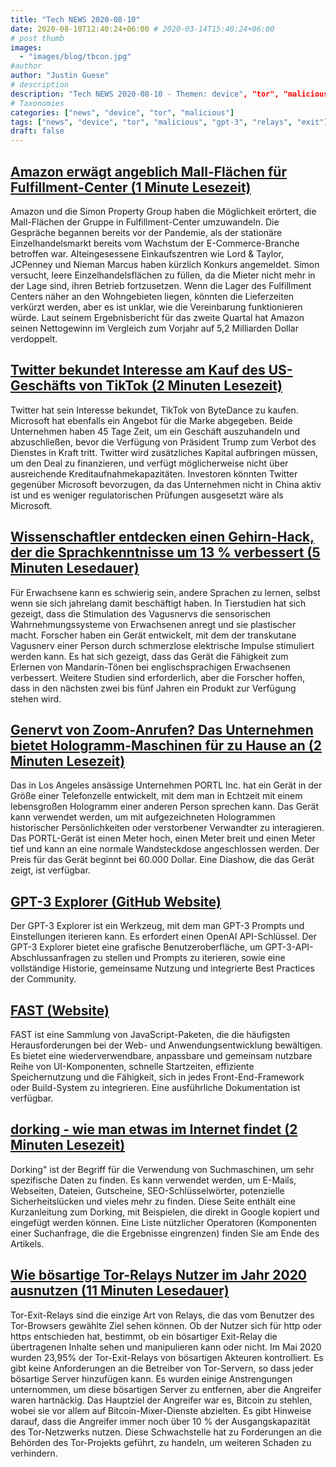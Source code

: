 ```yaml
---
title: "Tech NEWS 2020-08-10"
date: 2020-08-10T12:40:24+06:00 # 2020-03-14T15:40:24+06:00
# post thumb
images:
  - "images/blog/tbcon.jpg"
#author
author: "Justin Guese"
# description
description: "Tech NEWS 2020-08-10 - Themen: device", "tor", "malicious"
# Taxonomies
categories: ["news", "device", "tor", "malicious"]
tags: ["news", "device", "tor", "malicious", "gpt-3", "relays", "exit"]
draft: false
---
```


## [Amazon erwägt angeblich Mall-Flächen für Fulfillment-Center (1 Minute Lesezeit)](https://www.theverge.com/2020/8/9/21361004/amazon-simon-mall-fulfillment-warehouse-retail-ecommerce/1/01000173d7d748f2-caf1827c-7acf-4599-b0c9-6d0f284b9b0c-000000/WCmY4AgzhKWdjZXD85u4_9ol8qcYEsA_5kzgblW8nZU=153)

 Amazon und die Simon Property Group haben die Möglichkeit erörtert, die Mall-Flächen der Gruppe in Fulfillment-Center umzuwandeln. Die Gespräche begannen bereits vor der Pandemie, als der stationäre Einzelhandelsmarkt bereits vom Wachstum der E-Commerce-Branche betroffen war. Alteingesessene Einkaufszentren wie Lord & Taylor, JCPenney und Nieman Marcus haben kürzlich Konkurs angemeldet. Simon versucht, leere Einzelhandelsflächen zu füllen, da die Mieter nicht mehr in der Lage sind, ihren Betrieb fortzusetzen. Wenn die Lager des Fulfillment Centers näher an den Wohngebieten liegen, könnten die Lieferzeiten verkürzt werden, aber es ist unklar, wie die Vereinbarung funktionieren würde. Laut seinem Ergebnisbericht für das zweite Quartal hat Amazon seinen Nettogewinn im Vergleich zum Vorjahr auf 5,2 Milliarden Dollar verdoppelt.

## [Twitter bekundet Interesse am Kauf des US-Geschäfts von TikTok (2 Minuten Lesezeit)](https://www.reuters.com/article/us-tiktok-m-a-twitter/twitter-expressed-interest-in-buying-tiktoks-u-s-operations-idUSKCN2540ZG/1/01000173d7d748f2-caf1827c-7acf-4599-b0c9-6d0f284b9b0c-000000/52MF7JHARBeaGSJjTaarwQKdENag6EiEXZQYt0zLgbY=153)

 Twitter hat sein Interesse bekundet, TikTok von ByteDance zu kaufen. Microsoft hat ebenfalls ein Angebot für die Marke abgegeben. Beide Unternehmen haben 45 Tage Zeit, um ein Geschäft auszuhandeln und abzuschließen, bevor die Verfügung von Präsident Trump zum Verbot des Dienstes in Kraft tritt. Twitter wird zusätzliches Kapital aufbringen müssen, um den Deal zu finanzieren, und verfügt möglicherweise nicht über ausreichende Kreditaufnahmekapazitäten. Investoren könnten Twitter gegenüber Microsoft bevorzugen, da das Unternehmen nicht in China aktiv ist und es weniger regulatorischen Prüfungen ausgesetzt wäre als Microsoft.

## [Wissenschaftler entdecken einen Gehirn-Hack, der die Sprachkenntnisse um 13 % verbessert (5 Minuten Lesedauer)](https://www.inverse.com/innovation/neural-stimulation-language-device/1/01000173d7d748f2-caf1827c-7acf-4599-b0c9-6d0f284b9b0c-000000/nEJbERp1Bu25_fgPfdi6BccLaOL_eUR-BBUAfh28vJY=153)

 Für Erwachsene kann es schwierig sein, andere Sprachen zu lernen, selbst wenn sie sich jahrelang damit beschäftigt haben. In Tierstudien hat sich gezeigt, dass die Stimulation des Vagusnervs die sensorischen Wahrnehmungssysteme von Erwachsenen anregt und sie plastischer macht. Forscher haben ein Gerät entwickelt, mit dem der transkutane Vagusnerv einer Person durch schmerzlose elektrische Impulse stimuliert werden kann. Es hat sich gezeigt, dass das Gerät die Fähigkeit zum Erlernen von Mandarin-Tönen bei englischsprachigen Erwachsenen verbessert. Weitere Studien sind erforderlich, aber die Forscher hoffen, dass in den nächsten zwei bis fünf Jahren ein Produkt zur Verfügung stehen wird.

## [Genervt von Zoom-Anrufen? Das Unternehmen bietet Hologramm-Maschinen für zu Hause an (2 Minuten Lesezeit)](https://www.reuters.com/article/us-tech-hologram-idUSKCN2531D5/1/01000173d7d748f2-caf1827c-7acf-4599-b0c9-6d0f284b9b0c-000000/G2ixZ4bDTfWlPicsJl0BtZFsnxORK1vOI7nI64If1PU=153)

 Das in Los Angeles ansässige Unternehmen PORTL Inc. hat ein Gerät in der Größe einer Telefonzelle entwickelt, mit dem man in Echtzeit mit einem lebensgroßen Hologramm einer anderen Person sprechen kann. Das Gerät kann verwendet werden, um mit aufgezeichneten Hologrammen historischer Persönlichkeiten oder verstorbener Verwandter zu interagieren. Das PORTL-Gerät ist einen Meter hoch, einen Meter breit und einen Meter tief und kann an eine normale Wandsteckdose angeschlossen werden. Der Preis für das Gerät beginnt bei 60.000 Dollar. Eine Diashow, die das Gerät zeigt, ist verfügbar.

## [GPT-3 Explorer (GitHub Website)](https://belay-labs.github.io/gpt-explorer/introducing-gpt-explorer/1/01000173d7d748f2-caf1827c-7acf-4599-b0c9-6d0f284b9b0c-000000/eYE8CmkNVPh_t1x5wBh5Uq2wlf1ifpz0czc_Ky1jrr8=153)

 Der GPT-3 Explorer ist ein Werkzeug, mit dem man GPT-3 Prompts und Einstellungen iterieren kann. Es erfordert einen OpenAI API-Schlüssel. Der GPT-3 Explorer bietet eine grafische Benutzeroberfläche, um GPT-3-API-Abschlussanfragen zu stellen und Prompts zu iterieren, sowie eine vollständige Historie, gemeinsame Nutzung und integrierte Best Practices der Community.

## [FAST (Website)](https://www.fast.design/docs/introduction//1/01000173d7d748f2-caf1827c-7acf-4599-b0c9-6d0f284b9b0c-000000/IDkg-GtgOyf1ivhEStKhKgC0EJi-LFqJEuMAcxQTdwQ=153)

 FAST ist eine Sammlung von JavaScript-Paketen, die die häufigsten Herausforderungen bei der Web- und Anwendungsentwicklung bewältigen. Es bietet eine wiederverwendbare, anpassbare und gemeinsam nutzbare Reihe von UI-Komponenten, schnelle Startzeiten, effiziente Speichernutzung und die Fähigkeit, sich in jedes Front-End-Framework oder Build-System zu integrieren. Eine ausführliche Dokumentation ist verfügbar.

## [dorking - wie man etwas im Internet findet (2 Minuten Lesezeit)](https://www.alec.fyi/dorking-how-to-find-anything-on-the-internet.html/1/01000173d7d748f2-caf1827c-7acf-4599-b0c9-6d0f284b9b0c-000000/Z8GV1TY5DCF8a8Pxxga_EcD96GnZJhmB0NTYB_4PCp0=153)

 Dorking" ist der Begriff für die Verwendung von Suchmaschinen, um sehr spezifische Daten zu finden. Es kann verwendet werden, um E-Mails, Webseiten, Dateien, Gutscheine, SEO-Schlüsselwörter, potenzielle Sicherheitslücken und vieles mehr zu finden. Diese Seite enthält eine Kurzanleitung zum Dorking, mit Beispielen, die direkt in Google kopiert und eingefügt werden können. Eine Liste nützlicher Operatoren (Komponenten einer Suchanfrage, die die Ergebnisse eingrenzen) finden Sie am Ende des Artikels.

## [Wie bösartige Tor-Relays Nutzer im Jahr 2020 ausnutzen (11 Minuten Lesedauer)](https://medium.com/@nusenu/how-malicious-tor-relays-are-exploiting-users-in-2020-part-i-1097575c0cac/1/01000173d7d748f2-caf1827c-7acf-4599-b0c9-6d0f284b9b0c-000000/guDqtcrjjlV2o52oS9UAVnjNp8EKYzKa3LkOdWLN7OU=153)

 Tor-Exit-Relays sind die einzige Art von Relays, die das vom Benutzer des Tor-Browsers gewählte Ziel sehen können. Ob der Nutzer sich für http oder https entschieden hat, bestimmt, ob ein bösartiger Exit-Relay die übertragenen Inhalte sehen und manipulieren kann oder nicht. Im Mai 2020 wurden 23,95% der Tor-Exit-Relays von bösartigen Akteuren kontrolliert. Es gibt keine Anforderungen an die Betreiber von Tor-Servern, so dass jeder bösartige Server hinzufügen kann. Es wurden einige Anstrengungen unternommen, um diese bösartigen Server zu entfernen, aber die Angreifer waren hartnäckig. Das Hauptziel der Angreifer war es, Bitcoin zu stehlen, wobei sie vor allem auf Bitcoin-Mixer-Dienste abzielten. Es gibt Hinweise darauf, dass die Angreifer immer noch über 10 % der Ausgangskapazität des Tor-Netzwerks nutzen. Diese Schwachstelle hat zu Forderungen an die Behörden des Tor-Projekts geführt, zu handeln, um weiteren Schaden zu verhindern.

